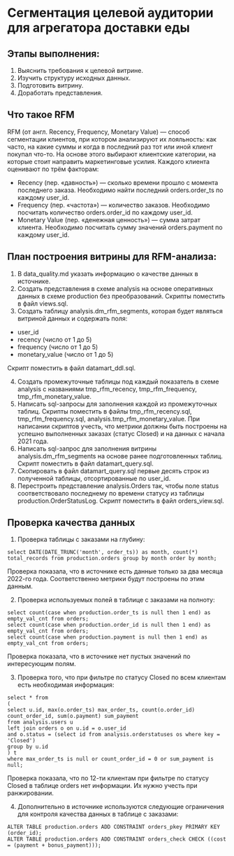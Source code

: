 # Сегментация целевой аудитории для агрегатора доставки еды

## Этапы выполнения:
1. Выяснить требования к целевой витрине.
2. Изучить структуру исходных данных.
3. Подготовить витрину.
4. Доработать представления.


## Что такое RFM
RFM (от англ. Recency, Frequency, Monetary Value) — способ сегментации клиентов, при котором анализируют их лояльность: как часто, на какие суммы и когда в последний раз тот или иной клиент покупал что-то. На основе этого выбирают клиентские категории, на которые стоит направить маркетинговые усилия. Каждого клиента оценивают по трём факторам:
- Recency (пер. «давность») — сколько времени прошло с момента последнего заказа. Необходимо найти последний orders.order_ts по каждому user_id.
- Frequency (пер. «частота») — количество заказов. Необходимо посчитать количество orders.order_id по каждому user_id.
- Monetary Value (пер. «денежная ценность») — сумма затрат клиента. Необходимо посчитать сумму значений orders.payment по каждому user_id.

## План построения витрины для RFM-анализа:
1. В data_quality.md указать информацию о качестве данных в источнике.
2. Создать представления в схеме analysis на основе оперативных данных в схеме production без преобразований. Скрипты поместить в файл views.sql.
3. Создать таблицу analysis.dm_rfm_segments, которая будет являться витриной данных и содержать поля:
- user_id
- recency (число от 1 до 5)
- frequency (число от 1 до 5)
- monetary_value (число от 1 до 5)

Скрипт поместить в файл datamart_ddl.sql.

4. Создать промежуточные таблицы под каждый показатель в схеме analysis с названиями tmp_rfm_recency, tmp_rfm_frequency, tmp_rfm_monetary_value.
5. Написать sql-запросы для заполнения каждой из промежуточных таблиц. Скрипты поместить в файлы tmp_rfm_recency.sql, tmp_rfm_frequency.sql, analysis.tmp_rfm_monetary_value. При написании скриптов учесть, что метрики должны быть построены на успешно выполненных заказах (статус Closed) и на данных с начала 2021 года.
6. Написать sql-запрос для заполнения витрины analysis.dm_rfm_segments на основе ранее подготовленных таблиц. Скрипт поместить в файл datamart_query.sql.
7. Скопировать в файл datamart_query.sql первые десять строк из полученной таблицы, отсортированные по user_id.
8. Перестроить представление analysis.Orders так, чтобы поле status соответствовало последнему по времени статусу из таблицы production.OrderStatusLog. Скрипт поместить в файл orders_view.sql.

## Проверка качества данных
1. Проверка таблицы с заказами на глубину:
```
select DATE(DATE_TRUNC('month', order_ts)) as month, count(*) total_records from production.orders group by month order by month;
```
Проверка показала, что в источнике есть данные только за два месяца 2022-го года. 
Соответственно метрики будут построены по этим данным.

2. Проверка используемых полей в таблице с заказами на полноту:
```
select count(case when production.order_ts is null then 1 end) as empty_val_cnt from orders;
select count(case when production.order_id is null then 1 end) as empty_val_cnt from orders;
select count(case when production.payment is null then 1 end) as empty_val_cnt from orders;
```
Проверка показала, что в источнике нет пустых значений по интересующим полям.

3. Проверка того, что при фильтре по статусу Closed по всем клиентам есть необходимая информация:
```
select * from
(
select u.id, max(o.order_ts) max_order_ts, count(o.order_id) count_order_id, sum(o.payment) sum_payment
from analysis.users u
left join orders o on u.id = o.user_id 
and o.status = (select id from analysis.orderstatuses os where key = 'Closed')
group by u.id
) t
where max_order_ts is null or count_order_id = 0 or sum_payment is null;
```
Проверка показала, что по 12-ти клиентам при фильтре по статусу Closed в таблице orders нет информации. Их нужно учесть при ранжировании.

4. Дополнительно в источнике используются следующие ограничения для контроля качества данных в таблице с заказами:
```
ALTER TABLE production.orders ADD CONSTRAINT orders_pkey PRIMARY KEY (order_id);
ALTER TABLE production.orders ADD CONSTRAINT orders_check CHECK ((cost = (payment + bonus_payment)));
```

